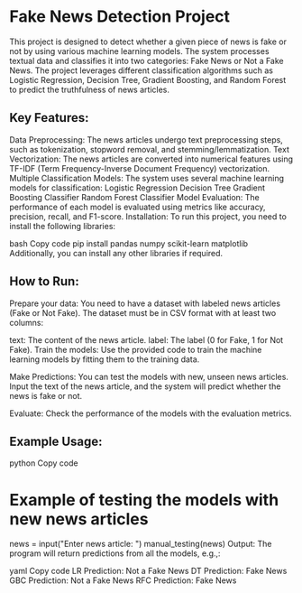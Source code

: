 # Fake News Detection Project
This project is designed to detect whether a given piece of news is fake or not by using various machine learning models. The system processes textual data and classifies it into two categories: Fake News or Not a Fake News. The project leverages different classification algorithms such as Logistic Regression, Decision Tree, Gradient Boosting, and Random Forest to predict the truthfulness of news articles.

## Key Features:
Data Preprocessing: The news articles undergo text preprocessing steps, such as tokenization, stopword removal, and stemming/lemmatization.
Text Vectorization: The news articles are converted into numerical features using TF-IDF (Term Frequency-Inverse Document Frequency) vectorization.
Multiple Classification Models: The system uses several machine learning models for classification:
Logistic Regression
Decision Tree
Gradient Boosting Classifier
Random Forest Classifier
Model Evaluation: The performance of each model is evaluated using metrics like accuracy, precision, recall, and F1-score.
Installation:
To run this project, you need to install the following libraries:

bash
Copy code
pip install pandas numpy scikit-learn matplotlib
Additionally, you can install any other libraries if required.

## How to Run:
Prepare your data: You need to have a dataset with labeled news articles (Fake or Not Fake). The dataset must be in CSV format with at least two columns:

text: The content of the news article.
label: The label (0 for Fake, 1 for Not Fake).
Train the models: Use the provided code to train the machine learning models by fitting them to the training data.

Make Predictions: You can test the models with new, unseen news articles. Input the text of the news article, and the system will predict whether the news is fake or not.

Evaluate: Check the performance of the models with the evaluation metrics.

## Example Usage:
python
Copy code
# Example of testing the models with new news articles
news = input("Enter news article: ")
manual_testing(news)
Output:
The program will return predictions from all the models, e.g.,:

yaml
Copy code
LR Prediction: Not a Fake News 
DT Prediction: Fake News 
GBC Prediction: Not a Fake News 
RFC Prediction: Fake News
